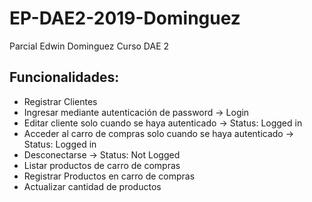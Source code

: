 # EP-DAE2-2019-Dominguez
Parcial Edwin Dominguez Curso DAE 2

## Funcionalidades:

- Registrar Clientes
- Ingresar mediante autenticación de password -> Login
- Editar cliente solo cuando se haya autenticado -> Status: Logged in
- Acceder al carro de compras solo cuando se haya autenticado -> Status: Logged in
- Desconectarse -> Status: Not Logged
- Listar productos de carro de compras
- Registrar Productos en carro de compras
- Actualizar cantidad de productos
